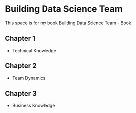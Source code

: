 # Building Data Science Team

This space is for my book Building Data Science Team - Book

## Chapter 1
- Technical Knowledge

## Chapter 2
- Team Dynamics

## Chapter 3
- Business Knowledge
